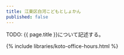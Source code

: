 ```yaml
---
title: 江東区白河こどもとしょかん
published: false
---
```


TODO: {{ page.title }}について記述する。

{% include libraries/koto-office-hours.html %}
